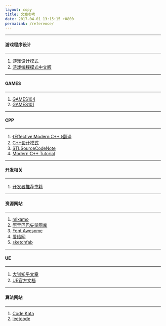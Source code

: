 ```yaml
---
layout: copy
title: 文章参考
date: 2017-04-01 13:15:15 +0800
permalink: /reference/
---
```


<style>
abbr {text-decoration: none;}
</style>

<hr><h4 class="btn btn-info btn-lg">游戏程序设计</h4><hr>
<ol class="rectangle-list">
<li><a href="https://gpp.tkchu.me/" target="_blank">游戏设计模式</a></li>
<li><a href="https://github.com/tkchu/Game-Programming-Patterns-CN" target="_blank">游戏编程模式中文版</a></li>
</ol>

<hr><h4 class="btn btn-primary btn-lg">GAMES</h4><hr>
<ol class="rounded-list">
<li><a href="https://games104.boomingtech.com/sc/course-list/" target="_blank">GAMES104</a></li>
<li><a href="https://sites.cs.ucsb.edu/~lingqi/teaching/games101.html" target="_blank">GAMES101</a></li>
</ol>

<hr><h4 class="btn btn-info btn-lg">CPP</h4><hr>
<ol class="rectangle-list">
<li><a href="https://github.com/CnTransGroup/EffectiveModernCppChinese" target="_blank">《Effective Modern C++ 》翻译</a></li>
<li><a href="https://github.com/liu-jianhao/Cpp-Design-Patterns" target="_blank">C++设计模式</a></li>
<li><a href="https://github.com/SilverMaple/STLSourceCodeNote" target="_blank">STLSourceCodeNote</a></li>
<li><a href="https://github.com/changkun/modern-cpp-tutorial" target="_blank">Modern C++ Tutorial</a></li>
</ol>

<hr><h4 class="btn btn-primary btn-lg">开发相关</h4><hr>
<ol class="rounded-list">
<li><a href="https://github.com/guanpengchn/awesome-books" target="_blank">开发者推荐书籍</a></li>
</ol>

<hr><h4 class="btn btn-info btn-lg">资源网站</h4><hr>
<ol class="rectangle-list">
<li><a href="https://www.mixamo.com" target="_blank">mixamo</a></li>
<li><a href="http://www.iconfont.cn/" target="_blank">阿里巴巴矢量图库</a></li>
<li><a href="http://fontawesome.io/" target="_blank">Font Awesome</a></li>
<li><a href="https://www.aigei.com/" target="_blank">爱给网</a></li>
<li><a href="https://sketchfab.com/" target="_blank">sketchfab</a></li>
</ol>

<hr><h4 class="btn btn-primary btn-lg">UE</h4><hr>
<ol class="rounded-list">
<li><a href="https://www.zhihu.com/people/fjz13/posts" target="_blank">大钊知乎文章</a></li>
<li><a href="https://docs.unrealengine.com/5.2/zh-CN/" target="_blank">UE官方文档</a></li>
</ol>

<hr><h4 class="btn btn-info btn-lg">算法网站</h4><hr>
<ol class="rectangle-list">
<li><a href="https://www.codewars.com/" target="_blank">Code Kata</a></li>
<li><a href="https://leetcode.cn" target="_blank">leetcode</a></li>
</ol>